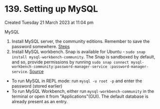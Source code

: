 # 139. Setting up MySQL
Created Tuesday 21 March 2023 at 11:04 pm

MySQL
1. Install MySQL server, the community editions. Remember to save the password somewhere. [Steps](https://www.digitalocean.com/community/tutorials/how-to-install-mysql-on-ubuntu-20-04)
2. Install MySQL workbench. Snap is available for Ubuntu - `sudo snap install mysql-workbench-community`. The Snap is sandboxed by default, and so, provide permissions by running `sudo snap connect mysql-workbench-community:password-manager-service :password-manager-service`. [Source](https://askubuntu.com/a/1242777/976489)

- To run MySQL in REPL mode: run `mysql -u root -p` and enter the password (stored earlier)
- To run MySQL Workbench, either run `mysql-workbench-community` in the terminal or open it from "Applications"(GUI). The default database is already present as an entry.
